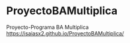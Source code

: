 # ProyectoBAMultiplica
Proyecto-Programa BA Multiplica
https://isaiasx2.github.io/ProyectoBAMultiplica/

